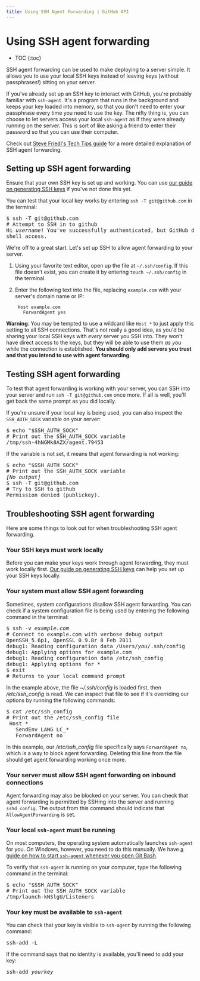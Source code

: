 ```yaml
---
title: Using SSH Agent Forwarding | GitHub API
---
```


# Using SSH agent forwarding

* TOC
{:toc}

SSH agent forwarding can be used to make deploying to a server simple.  It allows you to use your local SSH keys instead of leaving keys (without passphrases!) sitting on your server.

If you've already set up an SSH key to interact with GitHub, you're probably familiar with `ssh-agent`. It's a program that runs in the background and keeps your key loaded into memory, so that you don't need to enter your passphrase every time you need to use the key. The nifty thing is, you can choose to let servers access your local `ssh-agent` as if they were already running on the server. This is sort of like asking a friend to enter their password so that you can use their computer.

Check out [Steve Friedl's Tech Tips guide][tech-tips] for a more detailed explanation of SSH agent forwarding.

## Setting up SSH agent forwarding

Ensure that your own SSH key is set up and working. You can use [our guide on generating SSH keys][generating-keys] if you've not done this yet.

You can test that your local key works by entering `ssh -T git@github.com` in the terminal:

<pre class="terminal">
$ ssh -T git@github.com
<span class="comment"># Attempt to SSH in to github</span>
<span class="output">Hi <em>username</em>! You've successfully authenticated, but GitHub does not provide</span>
<span class="output">shell access.</span>
</pre>

We're off to a great start. Let's set up SSH to allow agent forwarding to your server.

1. Using your favorite text editor, open up the file at `~/.ssh/config`. If this file doesn't exist, you can create it by entering `touch ~/.ssh/config` in the terminal.

2. Enter the following text into the file, replacing `example.com` with your server's domain name or IP:

        Host example.com
          ForwardAgent yes

<div class="warning">
<p>
<strong>Warning</strong>: You may be tempted to use a wildcard like <code>Host *</code> to just apply this setting to all SSH connections. That's not really a good idea, as you'd be sharing your local SSH keys with <em>every</em> server you SSH into. They won't have direct access to the keys, but they will be able to use them <em>as you</em> while the connection is established. <strong>You should only add servers you trust and that you intend to use with agent forwarding.</strong>
</p>
</div>

## Testing SSH agent forwarding

To test that agent forwarding is working with your server, you can SSH into your server and run `ssh -T git@github.com` once more.  If all is well, you'll get back the same prompt as you did locally.

If you're unsure if your local key is being used, you can also inspect the `SSH_AUTH_SOCK` variable on your server:

<pre class="terminal">
$ echo "$SSH_AUTH_SOCK"
<span class="comment"># Print out the SSH_AUTH_SOCK variable</span>
<span class="output">/tmp/ssh-4hNGMk8AZX/agent.79453</span>
</pre>

If the variable is not set, it means that agent forwarding is not working:

<pre class="terminal">
$ echo "$SSH_AUTH_SOCK"
<span class="comment"># Print out the SSH_AUTH_SOCK variable</span>
<span class="output"><em>[No output]</em></span>
$ ssh -T git@github.com
<span class="comment"># Try to SSH to github</span>
<span class="output">Permission denied (publickey).</span>
</pre>

## Troubleshooting SSH agent forwarding

Here are some things to look out for when troubleshooting SSH agent forwarding.

### Your SSH keys must work locally

Before you can make your keys work through agent forwarding, they must work locally first. [Our guide on generating SSH keys][generating-keys] can help you set up your SSH keys locally.

### Your system must allow SSH agent forwarding

Sometimes, system configurations disallow SSH agent forwarding. You can check if a system configuration file is being used by entering the following command in the terminal:

<pre class="terminal">
$ ssh -v <em>example.com</em>
<span class="comment"># Connect to example.com with verbose debug output</span>
<span class="output">OpenSSH_5.6p1, OpenSSL 0.9.8r 8 Feb 2011</span>
<span class="output">debug1: Reading configuration data /Users/<em>you</em>/.ssh/config</span>
<span class="output">debug1: Applying options for example.com</span>
<span class="output">debug1: Reading configuration data /etc/ssh_config</span>
<span class="output">debug1: Applying options for *</span>
$ exit
<span class="comment"># Returns to your local command prompt</span>
</pre>

In the example above, the file *~/.ssh/config* is loaded first, then */etc/ssh_config* is read.  We can inspect that file to see if it's overriding our options by running the following commands:

<pre class="terminal">
$ cat /etc/ssh_config
<span class="comment"># Print out the /etc/ssh_config file</span>
<span class="output"> Host *</span>
<span class="output">   SendEnv LANG LC_*</span>
<span class="output">   ForwardAgent no</span>
</pre>

In this example, our */etc/ssh_config* file specifically says `ForwardAgent no`, which is a way to block agent forwarding. Deleting this line from the file should get agent forwarding working once more.

### Your server must allow SSH agent forwarding on inbound connections

Agent forwarding may also be blocked on your server. You can check that agent forwarding is permitted by SSHing into the server and running `sshd_config`. The output from this command should indicate that `AllowAgentForwarding` is set.

### Your local `ssh-agent` must be running

On most computers, the operating system automatically launches `ssh-agent` for you.  On Windows, however, you need to do this manually. We have [a guide on how to start `ssh-agent` whenever you open Git Bash][autolaunch-ssh-agent].

To verify that `ssh-agent` is running on your computer, type the following command in the terminal:

<pre class="terminal">
$ echo "$SSH_AUTH_SOCK"
<span class="comment"># Print out the SSH_AUTH_SOCK variable</span>
<span class="output">/tmp/launch-kNSlgU/Listeners</span>
</pre>

### Your key must be available to `ssh-agent`

You can check that your key is visible to `ssh-agent` by running the following command:

<pre class="terminal">
ssh-add -L
</pre>

If the command says that no identity is available, you'll need to add your key:

<pre class="terminal">
ssh-add <em>yourkey</em>
</pre>

[tech-tips]: http://www.unixwiz.net/techtips/ssh-agent-forwarding.html
[generating-keys]: https://help.github.com/articles/generating-ssh-keys
[ssh-passphrases]: https://help.github.com/ssh-key-passphrases/
[autolaunch-ssh-agent]: https://help.github.com/articles/working-with-ssh-key-passphrases#auto-launching-ssh-agent-on-msysgit
